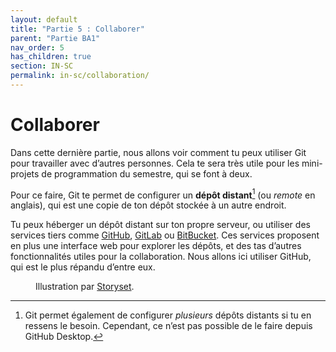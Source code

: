 ```yaml
---
layout: default
title: "Partie 5 : Collaborer"
parent: "Partie BA1"
nav_order: 5
has_children: true
section: IN-SC
permalink: in-sc/collaboration/
---
```


# Collaborer
Dans cette dernière partie, nous allons voir comment tu peux utiliser Git pour travailler avec d’autres personnes. Cela te sera très utile pour les mini-projets de programmation du semestre, qui se font à deux.

Pour ce faire, Git te permet de configurer un **dépôt distant**[^1] (ou *remote* en anglais), qui est une copie de ton dépôt stockée à un autre endroit.

[^1]: Git permet également de configurer *plusieurs* dépôts distants si tu en ressens le besoin. Cependant, ce n’est pas possible de le faire depuis GitHub Desktop.

Tu peux héberger un dépôt distant sur ton propre serveur, ou utiliser des services tiers comme <a href="https://github.com" target="_blank">GitHub</a>, <a href="https://about.gitlab.com" target="_blank">GitLab</a> ou <a href="https://bitbucket.org/product/" target="_blank">BitBucket</a>. Ces services proposent en plus une interface web pour explorer les dépôts, et des tas d’autres fonctionnalités utiles pour la collaboration. Nous allons ici utiliser GitHub, qui est le plus répandu d’entre eux.

<figure>
  <img src="/assets/storyset-coworking.svg" alt="">
  <figcaption>Illustration par <a href="https://storyset.com" target="_blank">Storyset</a>.</figcaption>
</figure>
